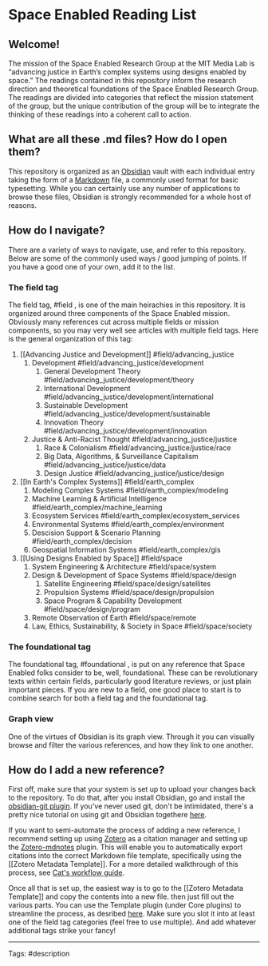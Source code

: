 # Space Enabled Reading List

## Welcome! 
The mission of the Space Enabled Research Group at the MIT Media Lab is “advancing justice in Earth’s complex systems using designs enabled by space.” The readings contained in this repository inform the research direction and theoretical foundations of the Space Enabled Research Group. The readings are divided into categories that reflect the mission statement of the group, but the unique contribution of the group will be to integrate the thinking of these readings into a coherent call to action.

## What are all these .md files? How do I open them?
This repository is organized as an [Obsidian](https://obsidian.md/) vault with each individual entry taking the form of a [Markdown](https://www.markdownguide.org/getting-started/) file, a commonly used format for basic typesetting. While you can certainly use any number of applications to browse these files, Obsidian is strongly recommended for a whole host of reasons. 

## How do I navigate? 
There are a variety of ways to navigate, use, and refer to this repository. Below are some of the commonly used ways / good jumping of points. If you have a good one of your own, add it to the list.

### The field tag
The field tag, #field , is one of the main heirachies in this repository. It is organized around three components of the Space Enabled mission. Obviously many references cut across multiple fields or mission components, so you may very well see articles with multiple field tags.  Here is the general organization of this tag:

1. [[Advancing Justice and Development]] #field/advancing_justice 
	1. Development #field/advancing_justice/development 
		1. General Development Theory #field/advancing_justice/development/theory 
		2. International Development #field/advancing_justice/development/international
		3. Sustainable Development #field/advancing_justice/development/sustainable
		4. Innovation Theory #field/advancing_justice/development/innovation
	2. Justice & Anti-Racist Thought #field/advancing_justice/justice
		1. Race & Colonialism #field/advancing_justice/justice/race
		2. Big Data, Algorithms, & Surveillance Capitalism #field/advancing_justice/justice/data
		3. Design Justice #field/advancing_justice/justice/design
2. [[In Earth's Complex Systems]] #field/earth_complex
	1. Modeling Complex Systems #field/earth_complex/modeling
	2. Machine Learning & Artificial Intelligence #field/earth_complex/machine_learning
	3. Ecosystem Services #field/earth_complex/ecosystem_services
	4. Environmental Systems #field/earth_complex/environment
	5. Descision Support & Scenario Planning #field/earth_complex/decision
	6. Geospatial Information Systems #field/earth_complex/gis
3. [[Using Designs Enabled by Space]] #field/space
	1. System Engineering & Architecture  #field/space/system
	2. Design & Development of Space Systems #field/space/design
		1. Satellite Engineering #field/space/design/satellites
		2. Propulsion Systems #field/space/design/propulsion
		3. Space Program & Capability Development #field/space/design/program
	3. Remote Observation of Earth #field/space/remote
	4. Law, Ethics, Sustainability, & Society in Space #field/space/society

### The foundational tag
The foundational tag, #foundational , is put on any reference that Space Enabled folks consider to be, well, foundational. These can be revolutionary texts within certain fields, particularly good literature reviews, or just plain important pieces. If you are new to a field, one good place to start is to combine search for both a field tag and the foundational tag.

### Graph view
One of the virtues of Obsidian is its graph view. Through it you can visually browse and filter the various references, and how they link to one another. 

## How do I add a new reference? 
First off, make sure that your system is set up to upload your changes back to the repository. To do that, after you install Obsidian, go and install the [obsidian-git plugin](https://github.com/denolehov/obsidian-git). If you've never used git, don't be intimidated, there's a pretty nice tutorial on using git and Obsidian togethere [here](https://github.com/gitobsidiantutorial/obsidian-git-tut-windows/blob/main/README.md).

If you want to semi-automate the process of adding a new reference, I recommend setting up using [Zotero](https://www.zotero.org/) as a citation manager and setting up the [Zotero-mdnotes](https://argentinaos.com/zotero-mdnotes/) plugin. This will enable you to automatically export citations into the correct Markdown file template, specifically using the [[Zotero Metadata Template]]. For a more detailed walkthrough of this process, see [Cat's workflow guide](https://argentinaos.com/zotero-mdnotes/). 

Once all that is set up, the easiest way is to go to the [[Zotero Metadata Template]]  and copy the contents into a new file. then just fill out the various parts. You can use the Template plugin (under Core plugins) to streamline the process, as desribed [here](https://help.obsidian.md/Plugins/Templates). Make sure you slot it into at least one of the field tag categories (feel free to use multiple). And add whatever additional tags strike your fancy!


---
Tags:
#description 